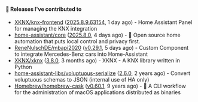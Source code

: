 #### 🔭 Releases I've contributed to

- [XKNX/knx-frontend](https://github.com/XKNX/knx-frontend) ([2025.8.9.63154](https://github.com/XKNX/knx-frontend/releases/tag/2025.8.9.63154), 1 day ago) - Home Assistant Panel for managing the KNX integration
- [home-assistant/core](https://github.com/home-assistant/core) ([2025.8.0](https://github.com/home-assistant/core/releases/tag/2025.8.0), 4 days ago) - :house_with_garden: Open source home automation that puts local control and privacy first.
- [ReneNulschDE/mbapi2020](https://github.com/ReneNulschDE/mbapi2020) ([v0.29.1](https://github.com/ReneNulschDE/mbapi2020/releases/tag/v0.29.1), 5 days ago) - Custom Component to integrate Mercedes-Benz cars into Home-Assistant
- [XKNX/xknx](https://github.com/XKNX/xknx) ([3.8.0](https://github.com/XKNX/xknx/releases/tag/3.8.0), 3 months ago) - XKNX - A KNX library written in Python
- [home-assistant-libs/voluptuous-serialize](https://github.com/home-assistant-libs/voluptuous-serialize) ([2.6.0](https://github.com/home-assistant-libs/voluptuous-serialize/releases/tag/2.6.0), 2 years ago) - Convert voluptuous schemas to JSON (internal use of HA only)
- [Homebrew/homebrew-cask](https://github.com/Homebrew/homebrew-cask) ([v0.60.1](https://github.com/Homebrew/homebrew-cask/releases/tag/v0.60.1), 9 years ago) - 🍻 A CLI workflow for the administration of macOS applications distributed as binaries
